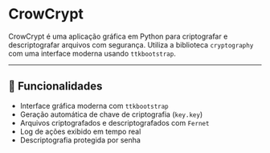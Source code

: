 # CrowCrypt
CrowCrypt é uma aplicação gráfica em Python para criptografar e descriptografar arquivos com segurança. Utiliza a biblioteca `cryptography` com uma interface moderna usando `ttkbootstrap`.

---

## 🧩 Funcionalidades

- Interface gráfica moderna com `ttkbootstrap`
- Geração automática de chave de criptografia (`key.key`)
- Arquivos criptografados e descriptografados com `Fernet`
- Log de ações exibido em tempo real
- Descriptografia protegida por senha
